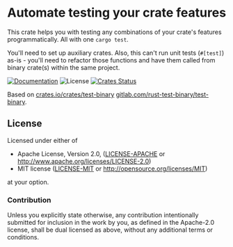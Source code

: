# Automate testing your crate features

This crate helps you with testing any combinations of your crate's features programmatically. All
with one `cargo test`.

You'll need to set up auxiliary crates. Also, this can't run unit tests (`#[test]`) as-is - you'll
need to refactor those functions and have them called from binary crate(s) within the same project.

[![Documentation](https://img.shields.io/badge/docs-master-blue.svg)](Documentation)
![License](https://img.shields.io/crates/l/test-binary-features.svg) [![Crates
Status](https://img.shields.io/crates/v/test-binary-features.svg)][Crates.io]

Based on [crates.io/crates/test-binary](https://crates.io/crates/test-binary)
[gitlab.com/rust-test-binary/test-binary](https://gitlab.com/rust-test-binary/test-binary).

## License

Licensed under either of

 * Apache License, Version 2.0, ([LICENSE-APACHE](LICENSE-APACHE) or
   http://www.apache.org/licenses/LICENSE-2.0)
 * MIT license ([LICENSE-MIT](LICENSE-MIT) or http://opensource.org/licenses/MIT)

at your option.

### Contribution

Unless you explicitly state otherwise, any contribution intentionally submitted for inclusion in the
work by you, as defined in the Apache-2.0 license, shall be dual licensed as above, without any
additional terms or conditions.

[Crates.io]: https://crates.io/crates/test-binary-features
[Documentation]: https://docs.rs/test-binary-features/latest/test_binary_features
